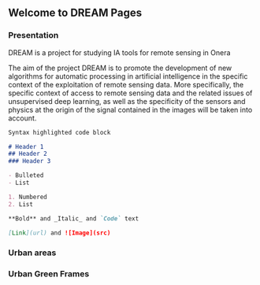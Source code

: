 ## Welcome to DREAM Pages


### Presentation

DREAM is a project for studying IA tools for remote sensing in Onera

The aim of the project DREAM is to promote the development of new algorithms for automatic processing in artificial intelligence in the specific context of the exploitation of remote sensing data. More specifically, the specific context of access to remote sensing data and the related issues of unsupervised deep learning, as well as the specificity of the sensors and physics at the origin of the signal contained in the images will be taken into account. 


```markdown
Syntax highlighted code block

# Header 1
## Header 2
### Header 3

- Bulleted
- List

1. Numbered
2. List

**Bold** and _Italic_ and `Code` text

[Link](url) and ![Image](src)
```


### Urban areas


### Urban Green Frames

